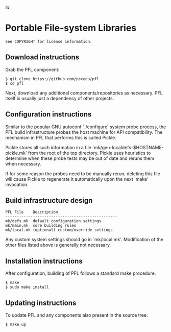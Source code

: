 $Id$

# Portable File-system Libraries

    See COPYRIGHT for license information.

## Download instructions

Grab the PFL component:

	$ git clone https://github.com/pscedu/pfl
	$ cd pfl

Next, download any additional components/repositories as necessary.
PFL itself is usually just a dependency of other projects.

## Configuration instructions

Similar to the popular GNU autoconf `./configure' system probe
process, the PFL build infrastructure probes the host machine for API
compatibility.
The mechanism in PFL that performs this is called Pickle.

Pickle stores all such information in a file
`mk/gen-localdefs-$HOSTNAME-pickle.mk' from the root of the top
directory.
Pickle uses heuristics to determine when these probe tests may be out of
date and reruns them when necessary.

If for some reason the probes need to be manually rerun, deleting this
file will cause Pickle to regenerate it automatically upon the next
'make' invocation.

## Build infrastructure design

	PFL File	Description
	-------------------------------------------------
	mk/defs.mk	default configuration settings
	mk/main.mk	core building rules
	mk/local.mk	(optional) custom/override settings

Any custom system settings should go in `mk/local.mk'.
Modification of the other files listed above is generally not necessary.

## Installation instructions

After configuration, building of PFL follows a standard make procedure:

	$ make
	$ sudo make install

## Updating instructions

To update PFL and any components also present in the source tree:

	$ make up
